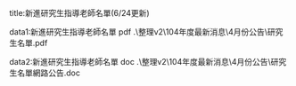 title:新進研究生指導老師名單(6/24更新)

data1:新進研究生指導老師名單 pdf
.\整理v2\104年度最新消息\4月份公告\研究生名單.pdf

data2:新進研究生指導老師名單 doc
.\整理v2\104年度最新消息\4月份公告\研究生名單網路公告.doc